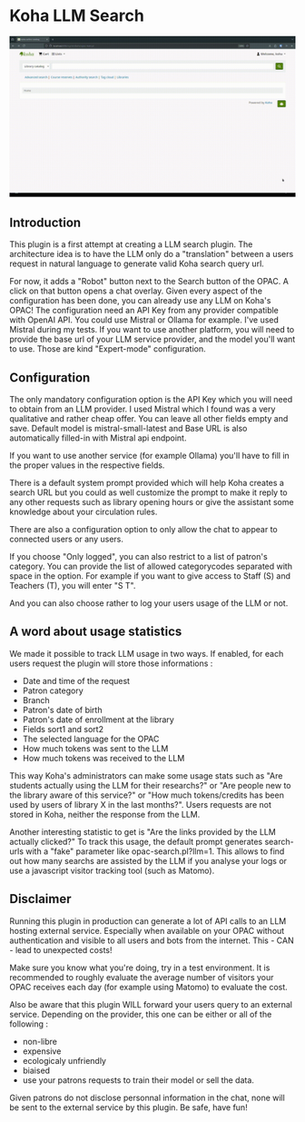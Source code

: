 # Koha LLM Search

![animation of the plugin at work](llmsearch.gif?raw=true)

## Introduction
This plugin is a first attempt at creating a LLM search plugin.
The architecture idea is to have the LLM only do a "translation" between a users request in natural language to generate valid Koha search query url. 

For now, it adds a "Robot" button next to the Search button of the OPAC.
A click on that button opens a chat overlay.
Given every aspect of the configuration has been done, you can already use any LLM on Koha's OPAC!
The configuration need an API Key from any provider compatible with OpenAI API.
You could use Mistral or Ollama for example. I've used Mistral during my tests.
If you want to use another platform, you will need to provide the base url of your LLM service provider, and the model you'll want to use.
Those are kind "Expert-mode" configuration.

## Configuration
The only mandatory configuration option is the API Key which you will need to obtain from an LLM provider.
I used Mistral which I found was a very qualitative and rather cheap offer.
You can leave all other fields empty and save.
Default model is mistral-small-latest and Base URL is also automatically filled-in with Mistral api endpoint.

If you want to use another service (for example Ollama) you'll have to fill in the proper values in the respective fields.

There is a default system prompt provided which will help Koha creates a search URL but you could as well customize the prompt to make it reply to any other requests such as library opening hours or give the assistant some knowledge about your circulation rules.

There are also a configuration option to only allow the chat to appear to connected users or any users.

If you choose "Only logged", you can also restrict to a list of patron's category.
You can provide the list of allowed categorycodes separated with space in the option.
For example if you want to give access to Staff (S) and Teachers (T), you will enter "S T".

And you can also choose rather to log your users usage of the LLM or not.

## A word about usage statistics

We made it possible to track LLM usage in two ways.
If enabled, for each users request the plugin will store those informations :
- Date and time of the request
- Patron category
- Branch
- Patron's date of birth
- Patron's date of enrollment at the library
- Fields sort1 and sort2
- The selected language for the OPAC
- How much tokens was sent to the LLM
- How much tokens was received to the LLM

This way Koha's administrators can make some usage stats such as "Are students actually using the LLM for their researchs?" or "Are people new to the library aware of this service?" or "How much tokens/credits has been used by users of library X in the last months?".
Users requests are not stored in Koha, neither the response from the LLM.

Another interesting statistic to get is "Are the links provided by the LLM actually clicked?"
To track this usage, the default prompt generates search-urls with a "fake" parameter like opac-search.pl?llm=1.
This allows to find out how many searchs are assisted by the LLM if you analyse your logs or use a javascript visitor tracking tool (such as Matomo).

## Disclaimer
Running this plugin in production can generate a lot of API calls to an LLM hosting external service.
Especially when available on your OPAC without authentication and visible to all users and bots from the internet.
This - CAN - lead to unexpected costs!

Make sure you know what you're doing, try in a test environment.
It is recommended to roughly evaluate the average number of visitors your OPAC receives each day (for example using Matomo) to evaluate the cost.

Also be aware that this plugin WILL forward your users query to an external service.
Depending on the provider, this one can be either or all of the following :
 - non-libre
 - expensive
 - ecologicaly unfriendly
 - biaised
 - use your patrons requests to train their model or sell the data.

Given patrons do not disclose personnal information in the chat, none will be sent to the external service by this plugin.
Be safe, have fun!
